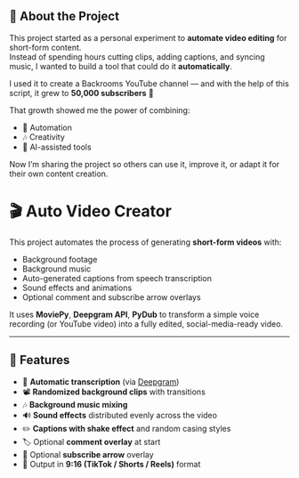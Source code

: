 ## 🌟 About the Project

This project started as a personal experiment to **automate video editing** for short-form content.  
Instead of spending hours cutting clips, adding captions, and syncing music, I wanted to build a tool that could do it **automatically**.

I used it to create a Backrooms YouTube channel — and with the help of this script, it grew to **50,000 subscribers** 🎉  

That growth showed me the power of combining:
- 🎥 Automation
- 🎶 Creativity
- 🤖 AI-assisted tools

Now I’m sharing the project so others can use it, improve it, or adapt it for their own content creation.


# 🎬 Auto Video Creator

This project automates the process of generating **short-form videos** with:
- Background footage
- Background music
- Auto-generated captions from speech transcription
- Sound effects and animations
- Optional comment and subscribe arrow overlays

It uses **MoviePy**, **Deepgram API**, **PyDub** to transform a simple voice recording (or YouTube video) into a fully edited, social-media-ready video.

---

## 🚀 Features
- 🎤 **Automatic transcription** (via [Deepgram](https://deepgram.com/))
- 📽️ **Randomized background clips** with transitions
- 🎶 **Background music mixing**
- 🔊 **Sound effects** distributed evenly across the video
- ✏️ **Captions with shake effect** and random casing styles
- 🏷️ Optional **comment overlay** at start
- 📌 Optional **subscribe arrow** overlay
- 📱 Output in **9:16 (TikTok / Shorts / Reels)** format


